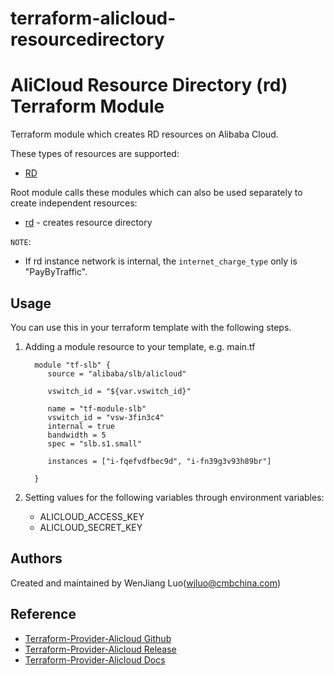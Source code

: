 # terraform-alicloud-resourcedirectory
AliCloud Resource Directory (rd) Terraform Module
=============================================

Terraform module which creates RD resources on Alibaba Cloud.

These types of resources are supported:

* [RD](https://www.terraform.io/docs/providers/alicloud/r/slb.html)

Root module calls these modules which can also be used separately to create independent resources:

* [rd](https://github.com/terraform-alicloud-modules/terraform-alicloud-resourcedirectory/tree/master/modules/rd) - creates resource directory


`NOTE`:
* If rd instance network is internal, the `internet_charge_type` only is "PayByTraffic".

Usage
-----
You can use this in your terraform template with the following steps.

1. Adding a module resource to your template, e.g. main.tf


         module "tf-slb" {
            source = "alibaba/slb/alicloud"

            vswitch_id = "${var.vswitch_id}"

            name = "tf-module-slb"
            vswitch_id = "vsw-3fin3c4"
            internal = true
            bandwidth = 5
            spec = "slb.s1.small"

            instances = ["i-fqefvdfbec9d", "i-fn39g3v93h89br"]

         }

2. Setting values for the following variables through environment variables:

    - ALICLOUD_ACCESS_KEY
    - ALICLOUD_SECRET_KEY


Authors
-------
Created and maintained by WenJiang Luo(wjluo@cmbchina.com)

Reference
---------
* [Terraform-Provider-Alicloud Github](https://github.com/terraform-providers/terraform-provider-alicloud)
* [Terraform-Provider-Alicloud Release](https://releases.hashicorp.com/terraform-provider-alicloud/)
* [Terraform-Provider-Alicloud Docs](https://www.terraform.io/docs/providers/alicloud/index.html)
